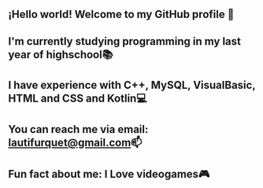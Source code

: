 ## ¡Hello world! Welcome to my GitHub profile 👋
## I'm currently studying programming in my last year of highschool📚
## I have experience with C++, MySQL, VisualBasic, HTML and CSS and Kotlin💻
## You can reach me via email: lautifurquet@gmail.com📫
## Fun fact about me: I Love videogames🎮

<!--
**LautaroFur/LautaroFur** is a ✨ _special_ ✨ repository because its `README.md` (this file) appears on your GitHub profile.

Here are some ideas to get you started:

- 🔭 I’m currently working on ...
- 🌱 I’m currently learning ...
- 👯 I’m looking to collaborate on ...
- 🤔 I’m looking for help with ...
- 💬 Ask me about ...
- 📫 How to reach me: ...
- 😄 Pronouns: ...
- ⚡ Fun fact: ...
-->

